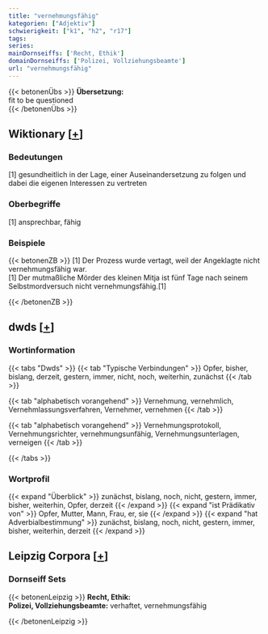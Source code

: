 ```yaml
---
title: "vernehmungsfähig"
kategorien: ["Adjektiv"]
schwierigkeit: ["k1", "h2", "r17"]
tags:
series:
mainDornseiffs: ['Recht, Ethik']
domainDornseiffs: ['Polizei, Vollziehungsbeamte']
url: "vernehmungsfähig"
---
```


{{< betonenÜbs >}}
**Übersetzung:**  
fit to be questioned  
{{< /betonenÜbs >}}

## Wiktionary [[+](https://de.wiktionary.org/wiki/vernehmungsfähig)]

### Bedeutungen
[1] gesundheitlich in der Lage, einer Auseinandersetzung zu folgen und dabei die eigenen Interessen zu vertreten  

### Oberbegriffe
[1] ansprechbar, fähig  

### Beispiele
{{< betonenZB >}}
[1] Der Prozess wurde vertagt, weil der Angeklagte nicht vernehmungsfähig war.  
[1] Der mutmaßliche Mörder des kleinen Mitja ist fünf Tage nach seinem Selbstmordversuch nicht vernehmungsfähig.[1]  

{{< /betonenZB >}}


## dwds [[+](https://www.dwds.de/wb/vernehmungsfähig)]

### Wortinformation
{{< tabs "Dwds" >}}
{{< tab "Typische Verbindungen" >}}
Opfer, bisher, bislang, derzeit, gestern, immer, nicht, noch, weiterhin, zunächst
{{< /tab >}}

{{< tab "alphabetisch vorangehend" >}}
Vernehmung, vernehmlich, Vernehmlassungsverfahren, Vernehmer, vernehmen
{{< /tab >}}

{{< tab "alphabetisch vorangehend" >}}
Vernehmungsprotokoll, Vernehmungsrichter, vernehmungsunfähig, Vernehmungsunterlagen, verneigen
{{< /tab >}}

{{< /tabs >}}

### Wortprofil
{{< expand "Überblick" >}} zunächst, bislang, noch, nicht, gestern, immer, bisher, weiterhin, Opfer, derzeit {{< /expand >}}
{{< expand "ist Prädikativ von" >}} Opfer, Mutter, Mann, Frau, er, sie {{< /expand >}}
{{< expand "hat Adverbialbestimmung" >}} zunächst, bislang, noch, nicht, gestern, immer, bisher, weiterhin, derzeit {{< /expand >}}

## Leipzig Corpora [[+](https://corpora.uni-leipzig.de/en/res?word=vernehmungsfähig&corpusId=deu_newscrawl-public_2018)]

### Dornseiff Sets
{{< betonenLeipzig >}}
**Recht, Ethik:**  
**Polizei, Vollziehungsbeamte:** verhaftet, vernehmungsfähig  

{{< /betonenLeipzig >}}
